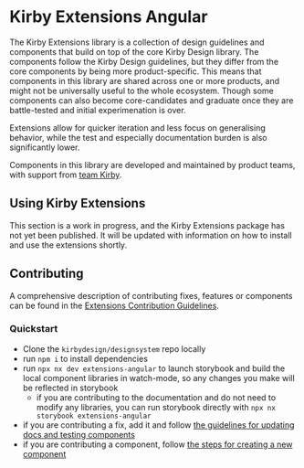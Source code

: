 # Kirby Extensions Angular
The Kirby Extensions library is a collection of design guidelines and components that build on top of the core Kirby Design library.
The components follow the Kirby Design guidelines, but they differ from the core components by being more product-specific. 
This means that components in this library are shared across one or more products, and might not be universally useful to the whole ecosystem.
Though some components can also become core-candidates and graduate once they are battle-tested and initial experimenation is over.

Extensions allow for quicker iteration and less focus on generalising behavior, while the test and especially documentation burden is also significantly lower.

Components in this library are developed and maintained by product teams, with support from [team Kirby](https://github.com/kirbydesign/designsystem/blob/develop/.github/SUPPORT.md#team-kirby).

## Using Kirby Extensions
This section is a work in progress, and the Kirby Extensions package has not yet been published.
It will be updated with information on how to install and use the extensions shortly. 

## Contributing
A comprehensive description of contributing fixes, features or components can be found in the [Extensions Contribution Guidelines](https://github.com/kirbydesign/designsystem/blob/develop/libs/extensions/angular/CONTRIBUTING.md).

### Quickstart
- Clone the `kirbydesign/designsystem` repo locally
- run `npm i` to install dependencies
- run `npx nx dev extensions-angular` to launch storybook and build the local component libraries in watch-mode, so any changes you make will be reflected in storybook
  - if you are contributing to the documentation and do not need to modify any libraries, you can run storybook directly with `npx nx storybook extensions-angular`
- if you are contributing a fix, add it and follow [the guidelines for updating docs and testing components](https://github.com/kirbydesign/designsystem/blob/develop/libs/extensions/angular/CONTRIBUTING.md#documenting-components)
- if you are contributing a component, follow [the steps for creating a new component](https://github.com/kirbydesign/designsystem/blob/develop/libs/extensions/angular/CONTRIBUTING.md#creating-a-new-component)